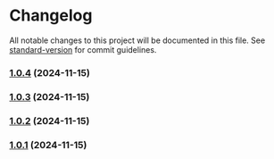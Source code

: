 # Changelog

All notable changes to this project will be documented in this file. See [standard-version](https://github.com/conventional-changelog/standard-version) for commit guidelines.

### [1.0.4](https://github.com/ohimg/ohimg-docusaurus-plugin/compare/v1.0.3...v1.0.4) (2024-11-15)

### [1.0.3](https://github.com/ohimg/ohimg-docusaurus-plugin/compare/v1.0.2...v1.0.3) (2024-11-15)

### [1.0.2](https://github.com/ohimg/ohimg-docusaurus-plugin/compare/v1.0.1...v1.0.2) (2024-11-15)

### [1.0.1](https://github.com/ohimg/ohimg-docusaurus-plugin/compare/v1.0.0...v1.0.1) (2024-11-15)
